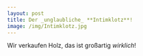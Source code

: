 ```yaml
---
layout: post
title: Der _unglaubliche_ **Intimklotz**!
image: /img/Intimklotz.jpg
---
```


Wir verkaufen Holz, das ist großartig _wirklich_!
